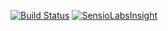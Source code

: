[![Build Status](https://travis-ci.org/leHand/store.svg?branch=master)](https://travis-ci.org/leHand/store)
[![SensioLabsInsight](https://insight.sensiolabs.com/projects/c01808f7-aa64-49e9-bcfb-a9af2665b1e2/big.png)](https://insight.sensiolabs.com/projects/c01808f7-aa64-49e9-bcfb-a9af2665b1e2)
